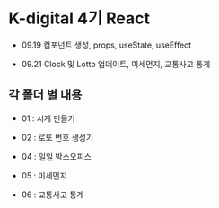 # K-digital 4기 React

+ 09.19 컴포넌트 생성, props, useState, useEffect

+ 09.21 Clock 및 Lotto 업데이트, 미세먼지, 교통사고 통계

## 각 폴더 별 내용 

+ 01 : 시계 만들기

+ 02 : 로또 번호 생성기

+ 04 : 일일 박스오피스

+ 05 : 미세먼지 

+ 06 : 교통사고 통계